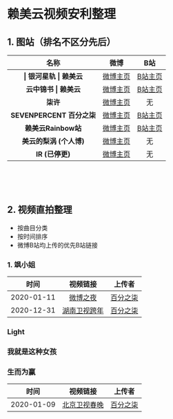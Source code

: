 # 赖美云视频安利整理


##  1. 图站（排名不区分先后）

| 名称       |  微博 |  B站  |
| :----:   | :----:  | :----:  |
| **\| 银河星轨 \| 赖美云**  | [微博主页](https://weibo.com/u/6603926330) | [B站主页](https://space.bilibili.com/396322446)  |
| **云中锦书 \| 赖美云**  | [微博主页]() | [B站主页](https://space.bilibili.com/396873015?)  |
| **柒许**  | [微博主页]() | 无  |
| **SEVENPERCENT 百分之柒**  | [微博主页]() | [B站主页](https://space.bilibili.com/516737948)  |
| **赖美云Rainbow站**  | [微博主页]() | [B站主页]()  |
| **美云的梨涡 (个人博)**  | [微博主页]() | 无  |
| **IR (已停更)**  | [微博主页]() | 无  |


<br><br><br>
## 2. 视频直拍整理

 - 按曲目分类
 - 按时间排序
 - 微博B站均上传的优先B站链接

### 1. 飒小姐
| 时间       |  视频链接 |  上传者  |
| :----:   | :----:  | :----:  |
| 2020-01-11    | [微博之夜](https://www.bilibili.com/video/av93748455) |   [百分之柒](https://space.bilibili.com/516737948)     |
| 2020-12-31    | [湖南卫视跨年](https://www.bilibili.com/video/av93744542) |   [百分之柒](https://space.bilibili.com/516737948)     |

### Light
### 我就是这种女孩
### 生而为赢
| 时间       |  视频链接 |  上传者  |
| :----:   | :----:  | :----:  |
| 2020-01-09    | [北京卫视春晚](https://www.bilibili.com/video/av93749911) |   [百分之柒](https://space.bilibili.com/516737948)     |

